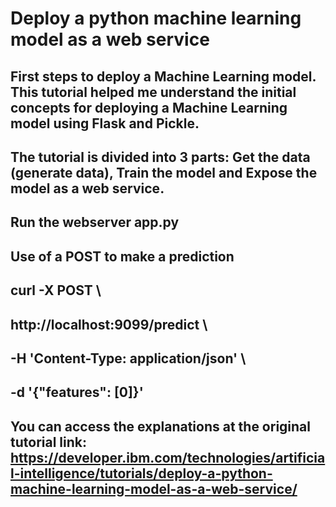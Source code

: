 # Deploy a python machine learning model as a web service

## First steps to deploy a Machine Learning model. This tutorial helped me understand the initial concepts for deploying a Machine Learning model using Flask and Pickle.

## The tutorial is divided into 3 parts: Get the data (generate data), Train the model and Expose the model as a web service.

## Run the webserver app.py
## Use of a POST to make a prediction
##  curl -X POST \
##   http://localhost:9099/predict \
##   -H 'Content-Type: application/json' \
##   -d '{"features": [0]}'

## You can access the explanations at the original tutorial link: https://developer.ibm.com/technologies/artificial-intelligence/tutorials/deploy-a-python-machine-learning-model-as-a-web-service/